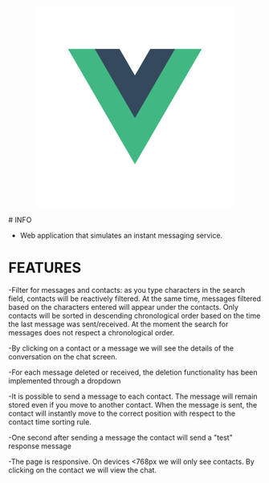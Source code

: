 <p align="center"><a href="https://vuejs.org/" target="_blank"><img src="https://github.com/vuejs/art/blob/master/logo.png" width="400"></a></p>
# INFO

- Web application that simulates an instant messaging service.

# FEATURES

-Filter for messages and contacts: as you type characters in the search field, contacts will be reactively filtered.
At the same time, messages filtered based on the characters entered will appear under the contacts.
Only contacts will be sorted in descending chronological order based on the time the last message was sent/received.
At the moment the search for messages does not respect a chronological order.

-By clicking on a contact or a message we will see the details of the conversation on the chat screen.

-For each message deleted or received, the deletion functionality has been implemented through a dropdown

-It is possible to send a message to each contact.
The message will remain stored even if you move to another contact.
When the message is sent, the contact will instantly move to the correct position with respect to the contact time sorting rule.

-One second after sending a message the contact will send a "test" response message

-The page is responsive. On devices <768px we will only see contacts. By clicking on the contact we will view the chat.
